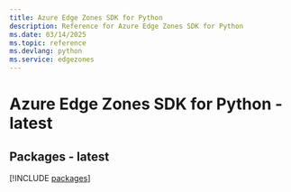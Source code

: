 ```yaml
---
title: Azure Edge Zones SDK for Python
description: Reference for Azure Edge Zones SDK for Python
ms.date: 03/14/2025
ms.topic: reference
ms.devlang: python
ms.service: edgezones
---
```

# Azure Edge Zones SDK for Python - latest
## Packages - latest
[!INCLUDE [packages](edge-zones-index.md)]